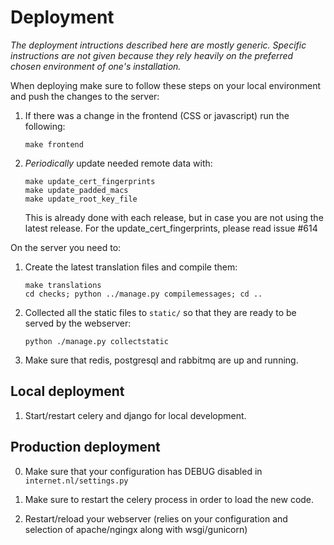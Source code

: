 # Deployment

_The deployment intructions described here are mostly generic. Specific
instructions are not given because they rely heavily on the preferred chosen
environment of one's installation._

When deploying make sure to follow these steps on your local environment and
push the changes to the server:

1. If there was a change in the frontend (CSS or javascript) run the following:
   ```
   make frontend
   ```

2. _Periodically_ update needed remote data with:
   ```
   make update_cert_fingerprints
   make update_padded_macs
   make update_root_key_file
   ```
   This is already done with each release, but in case you are not using the
   latest release. For the update_cert_fingerprints, please read issue #614
   
On the server you need to:

1. Create the latest translation files and compile them:
   ```
   make translations
   cd checks; python ../manage.py compilemessages; cd ..
   ```

2. Collected all the static files to `static/` so that they are ready to be
   served by the webserver:
   ```
   python ./manage.py collectstatic
   ```

3. Make sure that redis, postgresql and rabbitmq are up and running.


## Local deployment

1. Start/restart celery and django for local development.


## Production deployment

0. Make sure that your configuration has DEBUG disabled in `internet.nl/settings.py`

1. Make sure to restart the celery process in order to load the new code.

2. Restart/reload your webserver (relies on your configuration and selection of
   apache/ngingx along with wsgi/gunicorn)
